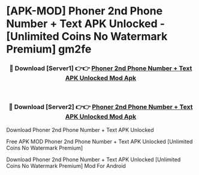 # [APK-MOD] Phoner 2nd Phone Number + Text APK Unlocked - [Unlimited Coins No Watermark Premium] gm2fe



<div align="center">
<h3>🔴 Download [Server1] 👉👉 <a href="https://momento.my/?title=Phoner_2nd_Phone_Number_+_Text_APK_Unlocked">Phoner 2nd Phone Number + Text APK Unlocked Mod Apk</a></h3><br>

<h3>🔴 Download [Server2] 👉👉 <a href="https://momento.my/?title=Phoner_2nd_Phone_Number_+_Text_APK_Unlocked">Phoner 2nd Phone Number + Text APK Unlocked Mod Apk</a></h3>
</div>



Download Phoner 2nd Phone Number + Text APK Unlocked 

Free APK MOD Phoner 2nd Phone Number + Text APK Unlocked [Unlimited Coins No Watermark Premium]

Download Phoner 2nd Phone Number + Text APK Unlocked [Unlimited Coins No Watermark Premium] Mod For Android
